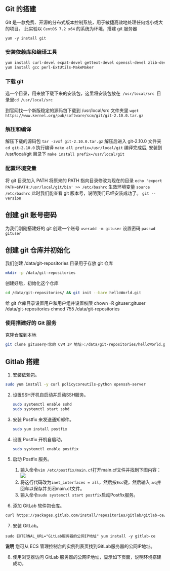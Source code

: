  ## Git 的搭建

Git 是一款免费、开源的分布式版本控制系统，用于敏捷高效地处理任何或小或大的项目。
此实验以 `CentOS 7.2 x64` 的系统为环境，搭建 git 服务器

`yum -y install git`

### 安装依赖库和编译工具

```sh
yum install curl-devel expat-devel gettext-devel openssl-devel zlib-devel
yum install gcc perl-ExtUtils-MakeMaker
```

### 下载 git

选一个目录，用来放下载下来的安装包，这里将安装包放在` /usr/local/src `目录里`cd /usr/local/src`

到官网找一个新版稳定的源码包下载到 /usr/local/src 文件夹里 `wget https://www.kernel.org/pub/software/scm/git/git-2.10.0.tar.gz`

### 解压和编译

解压下载的源码包
`tar -zvxf git-2.10.0.tar.gz`
解压后进入 git-2.10.0 文件夹
`cd git-2.10.0`
执行编译
`make all prefix=/usr/local/git`
编译完成后, 安装到 /usr/local/git 目录下
`make install prefix=/usr/local/git`

### 配置环境变量

将 git 目录加入 PATH
将原来的 PATH 指向目录修改为现在的目录
`echo 'export PATH=$PATH:/usr/local/git/bin' >> /etc/bashrc`
生效环境变量
`source /etc/bashrc`
此时我们能查看 git 版本号，说明我们已经安装成功了。
`git --version`

## 创建 git 账号密码

为我们刚刚搭建好的 git 创建一个账号
`useradd -m gituser`
设置密码
`passwd gituser`

## 创建 git 仓库并初始化

我们创建 /data/git-repositories 目录用于存放 git 仓库

```sh
mkdir -p /data/git-repositories
```

创建好后，初始化这个仓库

```sh
cd /data/git-repositories/ && git init --bare helloWorld.git
```

给 git 仓库目录设置用户和用户组并设置权限
chown -R gituser:gituser /data/git-repositories
chmod 755 /data/git-repositories

### 使用搭建好的 Git 服务

克隆仓库到本地

```sh
git clone gituser@<您的 CVM IP 地址>:/data/git-repositories/helloWorld.git
```

## Gitlab 搭建

1. 安装依赖包。

```sh
sudo yum install -y curl policycoreutils-python openssh-server
```

2. 设置SSH开机自启动并启动SSH服务。

    ```sh
    sudo systemctl enable sshd
    sudo systemctl start sshd
    ```

3. 安装 Postfix 来发送通知邮件。

    ```sh
    sudo yum install postfix
    ```

4. 设置 Postfix 开机自启动。

    ```sh
    sudo systemctl enable postfix
    ```

5.  启动 Postfix 服务。
    1.  输入命令`vim /etc/postfix/main.cf`打开main.cf文件并找到下图内容：
        [![](https://upload-images.jianshu.io/upload_images/1662509-281b14ccc1844e9b.png?imageMogr2/auto-orient/strip%7CimageView2/2/w/1240)](http://static-aliyun-doc.oss-cn-hangzhou.aliyuncs.com/assets/img/9777/155125473138837_zh-CN.png)
    2.  将这行代码改为`inet_interfaces = all`，然后按`Esc`键，然后输入`:wq`并回车以保存并关闭main.cf文件。
    3.  输入命令`sudo systemctl start postfix`启动Postfix服务。
6. 添加 GitLab 软件包仓库。

```sh
curl https://packages.gitlab.com/install/repositories/gitlab/gitlab-ce/script.rpm.sh | sudo bash
```

7. 安装 GitLab。

```
sudo EXTERNAL_URL="GitLab服务器的公网IP地址" yum install -y gitlab-ce
```

**说明** 您可从 ECS 管理控制台的实例列表页找到GitLab服务器的公网IP地址。

8. 使用浏览器访问 GitLab 服务器的公网IP地址，显示如下页面，说明环境搭建成功。
